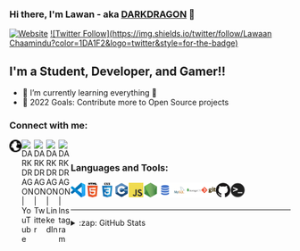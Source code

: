 ### Hi there, I'm Lawan - aka [DARKDRAGON][website] 👋 

[![Website](https://img.shields.io/website?label=LawanChaamindu.live&style=for-the-badge&url=https%3A%2F%2Fcodestackr.com)](https://lawanchaamindu.live)
[![Twitter Follow](https://img.shields.io/twitter/follow/Lawaan Chaamindu?color=1DA1F2&logo=twitter&style=for-the-badge)](https://twitter.com/intent/follow?original_referer=https%3A%2F%2Fgithub.com%2FDARKDRAGON-LK&screen_name=chaamindu)

## I'm a Student, Developer, and Gamer!!

- 🌱 I’m currently learning everything 🤣
- 🥅 2022 Goals: Contribute more to Open Source projects


### Connect with me:

[<img align="left" alt="DARKDRAGON.com" width="22px" src="https://raw.githubusercontent.com/iconic/open-iconic/master/svg/globe.svg" />][website]
[<img align="left" alt="DARKDRAGON | YouTube" width="22px" src="https://cdn.jsdelivr.net/npm/simple-icons@v3/icons/youtube.svg" />][youtube]
[<img align="left" alt="DARKDRAGON | Twitter" width="22px" src="https://cdn.jsdelivr.net/npm/simple-icons@v3/icons/twitter.svg" />][twitter]
[<img align="left" alt="DARKDRAGON | LinkedIn" width="22px" src="https://cdn.jsdelivr.net/npm/simple-icons@v3/icons/linkedin.svg" />][linkedin]
[<img align="left" alt="DARKDRAGON | Instagram" width="22px" src="https://cdn.jsdelivr.net/npm/simple-icons@v3/icons/instagram.svg" />][instagram]

<br />

### Languages and Tools:

<img align="left" alt="Visual Studio Code" width="26px" src="https://raw.githubusercontent.com/github/explore/80688e429a7d4ef2fca1e82350fe8e3517d3494d/topics/visual-studio-code/visual-studio-code.png" />
<img align="left" alt="HTML5" width="26px" src="https://raw.githubusercontent.com/github/explore/80688e429a7d4ef2fca1e82350fe8e3517d3494d/topics/html/html.png" />
<img align="left" alt="CSS3" width="26px" src="https://raw.githubusercontent.com/github/explore/80688e429a7d4ef2fca1e82350fe8e3517d3494d/topics/css/css.png" />
<img align="left" alt="C++" width="26px" src="https://raw.githubusercontent.com/github/explore/80688e429a7d4ef2fca1e82350fe8e3517d3494d/topics/cpp/cpp.png" />
<img align="left" alt="JavaScript" width="26px" src="https://raw.githubusercontent.com/github/explore/80688e429a7d4ef2fca1e82350fe8e3517d3494d/topics/javascript/javascript.png" />
<img align="left" alt="Node.js" width="26px" src="https://raw.githubusercontent.com/github/explore/80688e429a7d4ef2fca1e82350fe8e3517d3494d/topics/nodejs/nodejs.png" />
<img align="left" alt="SQL" width="26px" src="https://raw.githubusercontent.com/github/explore/80688e429a7d4ef2fca1e82350fe8e3517d3494d/topics/sql/sql.png" />
<img align="left" alt="MySQL" width="26px" src="https://raw.githubusercontent.com/github/explore/80688e429a7d4ef2fca1e82350fe8e3517d3494d/topics/mysql/mysql.png" />
<img align="left" alt="MongoDB" width="26px" src="https://raw.githubusercontent.com/github/explore/80688e429a7d4ef2fca1e82350fe8e3517d3494d/topics/mongodb/mongodb.png" />
<img align="left" alt="Git" width="26px" src="https://raw.githubusercontent.com/github/explore/80688e429a7d4ef2fca1e82350fe8e3517d3494d/topics/git/git.png" />
<img align="left" alt="GitHub" width="26px" src="https://raw.githubusercontent.com/github/explore/78df643247d429f6cc873026c0622819ad797942/topics/github/github.png" />
<img align="left" alt="Terminal" width="26px" src="https://raw.githubusercontent.com/github/explore/80688e429a7d4ef2fca1e82350fe8e3517d3494d/topics/terminal/terminal.png" />

<br />
<br />

---

<details>
  <summary>:zap: GitHub Stats</summary>

  <img align="left" alt="DARKDRAGON-LK's GitHub Stats" src="https://github-readme-stats.vercel.app/api?username=DARKDRAGON-LK&show_icons=true&hide_border=true&theme=github_dark" />

</details>

[website]: https://DARKDRAGON.com
[twitter]: https://twitter.com/LawanChaamindu
[youtube]: https://youtube.com/DARK
[instagram]: https://instagram.com/DARKDRAGON
[linkedin]: https://linkedin.com/in/DARKDRAGON
